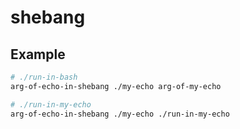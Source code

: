 # shebang

## Example
```bash
# ./run-in-bash
arg-of-echo-in-shebang ./my-echo arg-of-my-echo

# ./run-in-my-echo
arg-of-echo-in-shebang ./my-echo ./run-in-my-echo
```
